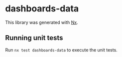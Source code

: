 # dashboards-data

This library was generated with [Nx](https://nx.dev).

## Running unit tests

Run `nx test dashboards-data` to execute the unit tests.
